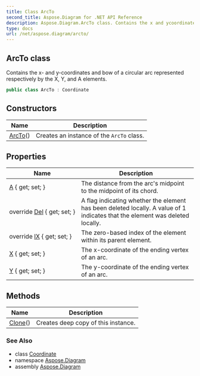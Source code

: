 ```yaml
---
title: Class ArcTo
second_title: Aspose.Diagram for .NET API Reference
description: Aspose.Diagram.ArcTo class. Contains the x and ycoordinates and bow of a circular arc represented respectively by the X Y and A elements
type: docs
url: /net/aspose.diagram/arcto/
---
```

## ArcTo class

Contains the x- and y-coordinates and bow of a circular arc represented respectively by the X, Y, and A elements.

```csharp
public class ArcTo : Coordinate
```

## Constructors

| Name | Description |
| --- | --- |
| [ArcTo](arcto/)() | Creates an instance of the `ArcTo` class. |

## Properties

| Name | Description |
| --- | --- |
| [A](../../aspose.diagram/arcto/a/) { get; set; } | The distance from the arc's midpoint to the midpoint of its chord. |
| override [Del](../../aspose.diagram/arcto/del/) { get; set; } | A flag indicating whether the element has been deleted locally. A value of 1 indicates that the element was deleted locally. |
| override [IX](../../aspose.diagram/arcto/ix/) { get; set; } | The zero-based index of the element within its parent element. |
| [X](../../aspose.diagram/arcto/x/) { get; set; } | The x-coordinate of the ending vertex of an arc. |
| [Y](../../aspose.diagram/arcto/y/) { get; set; } | The y-coordinate of the ending vertex of an arc. |

## Methods

| Name | Description |
| --- | --- |
| [Clone](../../aspose.diagram/coordinate/clone/)() | Creates deep copy of this instance. |

### See Also

* class [Coordinate](../coordinate/)
* namespace [Aspose.Diagram](../../aspose.diagram/)
* assembly [Aspose.Diagram](../../)


